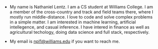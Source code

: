 - My name is Nathaniel Lentz. I am a CS student at Williams College. I am a member of the cross-country and track and field teams there,
  where I mostly run middle-distance. I love to code and solve complex problems in a simple matter. I am interested in machine learning, artificial 
  intellegence, and casual inference. I have intered in finance as well as agricultural techology, doing data science and full stack, respectively.
 
- My email is npl1@williams.edu if you want to reach me. 
<!---
24npl1/24npl1 is a ✨ special ✨ repository because its `README.md` (this file) appears on your GitHub profile.
You can click the Preview link to take a look at your changes.
--->
